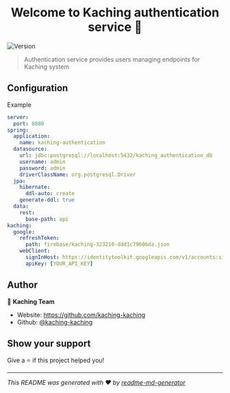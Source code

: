<h1 align="center">Welcome to Kaching authentication service 👋</h1>
<p>
  <img alt="Version" src="https://img.shields.io/badge/version-0.0.1-blue.svg?cacheSeconds=2592000" />
</p>

> Authentication service provides users managing endpoints for Kaching system

## Configuration
Example
```yaml
server:
  port: 8080
spring:
  application:
    name: kaching-authentication
  datasource:
    url: jdbc:postgresql://localhost:5432/kaching_authentication_db
    username: admin
    password: admin
    driverClassName: org.postgresql.Driver
  jpa:
    hibernate:
      ddl-auto: create
    generate-ddl: true
  data:
    rest:
      base-path: api
kaching:
  google:
    refreshToken:
      path: firebase/kaching-323210-ddd1c79606da.json
    webClient:
      signInHost: https://identitytoolkit.googleapis.com/v1/accounts:signInWithPassword
      apiKey: [YOUR_API_KEY]
```

## Author

👤 **Kaching Team**

* Website: https://github.com/kaching-kaching
* Github: [@kaching-kaching](https://github.com/kaching-kaching)

## Show your support

Give a ⭐️ if this project helped you!

***
_This README was generated with ❤️ by [readme-md-generator](https://github.com/kefranabg/readme-md-generator)_